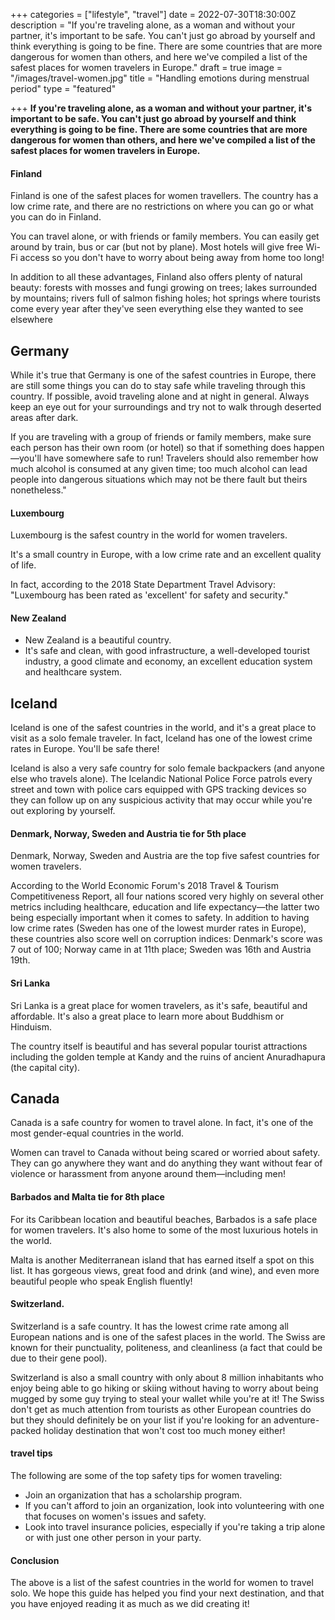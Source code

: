 +++
categories = ["lifestyle", "travel"]
date = 2022-07-30T18:30:00Z
description = "If you're traveling alone, as a woman and without your partner, it's important to be safe. You can't just go abroad by yourself and think everything is going to be fine. There are some countries that are more dangerous for women than others, and here we've compiled a list of the safest places for women travelers in Europe."
draft = true
image = "/images/travel-women.jpg"
title = "Handling emotions during menstrual period"
type = "featured"

+++
**If you're traveling alone, as a woman and without your partner, it's important to be safe. You can't just go abroad by yourself and think everything is going to be fine. There are some countries that are more dangerous for women than others, and here we've compiled a list of the safest places for women travelers in Europe.**

#### Finland

Finland is one of the safest places for women travellers. The country has a low crime rate, and there are no restrictions on where you can go or what you can do in Finland.

You can travel alone, or with friends or family members. You can easily get around by train, bus or car (but not by plane). Most hotels will give free Wi-Fi access so you don't have to worry about being away from home too long!

In addition to all these advantages, Finland also offers plenty of natural beauty: forests with mosses and fungi growing on trees; lakes surrounded by mountains; rivers full of salmon fishing holes; hot springs where tourists come every year after they've seen everything else they wanted to see elsewhere

## Germany

While it's true that Germany is one of the safest countries in Europe, there are still some things you can do to stay safe while traveling through this country. If possible, avoid traveling alone and at night in general. Always keep an eye out for your surroundings and try not to walk through deserted areas after dark.

If you are traveling with a group of friends or family members, make sure each person has their own room (or hotel) so that if something does happen—you'll have somewhere safe to run! Travelers should also remember how much alcohol is consumed at any given time; too much alcohol can lead people into dangerous situations which may not be there fault but theirs nonetheless."

#### Luxembourg

Luxembourg is the safest country in the world for women travelers.

It's a small country in Europe, with a low crime rate and an excellent quality of life.

In fact, according to the 2018 State Department Travel Advisory: "Luxembourg has been rated as 'excellent' for safety and security."

#### New Zealand

* New Zealand is a beautiful country.
* It's safe and clean, with good infrastructure, a well-developed tourist industry, a good climate and economy, an excellent education system and healthcare system.

## Iceland

Iceland is one of the safest countries in the world, and it's a great place to visit as a solo female traveler. In fact, Iceland has one of the lowest crime rates in Europe. You'll be safe there!

Iceland is also a very safe country for solo female backpackers (and anyone else who travels alone). The Icelandic National Police Force patrols every street and town with police cars equipped with GPS tracking devices so they can follow up on any suspicious activity that may occur while you're out exploring by yourself.

#### Denmark, Norway, Sweden and Austria tie for 5th place

Denmark, Norway, Sweden and Austria are the top five safest countries for women travelers.

According to the World Economic Forum's 2018 Travel & Tourism Competitiveness Report, all four nations scored very highly on several other metrics including healthcare, education and life expectancy—the latter two being especially important when it comes to safety. In addition to having low crime rates (Sweden has one of the lowest murder rates in Europe), these countries also score well on corruption indices: Denmark's score was 7 out of 100; Norway came in at 11th place; Sweden was 16th and Austria 19th.

#### Sri Lanka

Sri Lanka is a great place for women travelers, as it's safe, beautiful and affordable. It's also a great place to learn more about Buddhism or Hinduism.

The country itself is beautiful and has several popular tourist attractions including the golden temple at Kandy and the ruins of ancient Anuradhapura (the capital city).

## Canada

Canada is a safe country for women to travel alone. In fact, it's one of the most gender-equal countries in the world.

Women can travel to Canada without being scared or worried about safety. They can go anywhere they want and do anything they want without fear of violence or harassment from anyone around them—including men!

#### Barbados and Malta tie for 8th place

For its Caribbean location and beautiful beaches, Barbados is a safe place for women travelers. It's also home to some of the most luxurious hotels in the world.

Malta is another Mediterranean island that has earned itself a spot on this list. It has gorgeous views, great food and drink (and wine), and even more beautiful people who speak English fluently!

#### Switzerland.

Switzerland is a safe country. It has the lowest crime rate among all European nations and is one of the safest places in the world. The Swiss are known for their punctuality, politeness, and cleanliness (a fact that could be due to their gene pool).

Switzerland is also a small country with only about 8 million inhabitants who enjoy being able to go hiking or skiing without having to worry about being mugged by some guy trying to steal your wallet while you're at it! The Swiss don't get as much attention from tourists as other European countries do but they should definitely be on your list if you're looking for an adventure-packed holiday destination that won't cost too much money either!

#### travel tips

The following are some of the top safety tips for women traveling:

* Join an organization that has a scholarship program.
* If you can't afford to join an organization, look into volunteering with one that focuses on women's issues and safety.
* Look into travel insurance policies, especially if you're taking a trip alone or with just one other person in your party.

#### Conclusion

The above is a list of the safest countries in the world for women to travel solo. We hope this guide has helped you find your next destination, and that you have enjoyed reading it as much as we did creating it!
